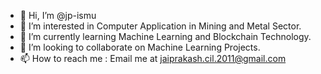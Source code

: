 - 👋 Hi, I’m @jp-ismu
- 👀 I’m interested in Computer Application in Mining and Metal Sector.
- 🌱 I’m currently learning Machine Learning and Blockchain Technology.
- 💞️ I’m looking to collaborate on Machine Learning Projects.
- 📫 How to reach me : Email me at jaiprakash.cil.2011@gmail.com
<!---
jp-ismu/jp-ismu is a ✨ special ✨ repository because its `README.md` (this file) appears on your GitHub profile.
You can click the Preview link to take a look at your changes.
--->
